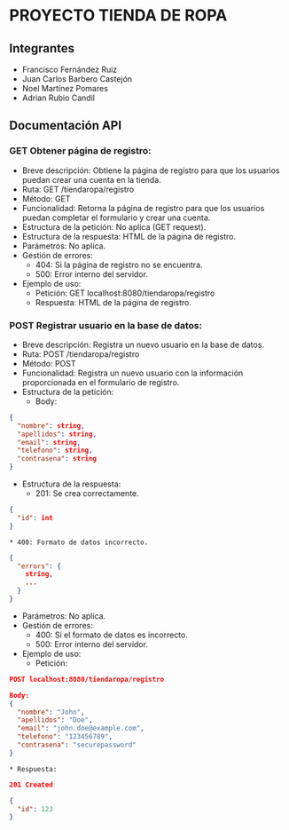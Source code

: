 # PROYECTO TIENDA DE ROPA

## Integrantes
- Francisco Fernández Ruiz
- Juan Carlos Barbero Castejón
- Noel Martínez Pomares
- Adrian Rubio Candil

## Documentación API

### GET Obtener página de registro:

* Breve descripción: Obtiene la página de registro para que los usuarios puedan crear una cuenta en la tienda.
* Ruta: GET /tiendaropa/registro
* Método: GET
* Funcionalidad: Retorna la página de registro para que los usuarios puedan completar el formulario y crear una cuenta.
* Estructura de la petición: No aplica (GET request).
* Estructura de la respuesta: HTML de la página de registro.
* Parámetros: No aplica.
* Gestión de errores:
    * 404: Si la página de registro no se encuentra.
    * 500: Error interno del servidor.
* Ejemplo de uso:
    * Petición: GET localhost:8080/tiendaropa/registro
    * Respuesta: HTML de la página de registro.
 
### POST Registrar usuario en la base de datos:

* Breve descripción: Registra un nuevo usuario en la base de datos.
* Ruta: POST /tiendaropa/registro
* Método: POST
* Funcionalidad: Registra un nuevo usuario con la información proporcionada en el formulario de registro.
* Estructura de la petición:
    * Body:
````json
{
  "nombre": string,
  "apellidos": string,
  "email": string,
  "telefono": string,
  "contrasena": string
}
````
* Estructura de la respuesta:
    * 201: Se crea correctamente.
````json
{
  "id": int
}
````
    * 400: Formato de datos incorrecto.
````json
{
  "errors": {
    string,
    ...
  }
}
````
* Parámetros: No aplica.
* Gestión de errores:
    * 400: Si el formato de datos es incorrecto.
    * 500: Error interno del servidor.
* Ejemplo de uso:
    * Petición:
````json
POST localhost:8080/tiendaropa/registro

Body:
{
  "nombre": "John",
  "apellidos": "Doe",
  "email": "john.doe@example.com",
  "telefono": "123456789",
  "contrasena": "securepassword"
}
````
    * Respuesta:
````json
201 Created

{
  "id": 123
}
````
